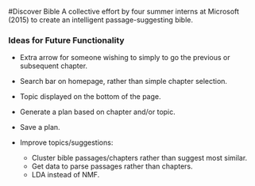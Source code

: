 #Discover Bible
A collective effort by four summer interns at Microsoft (2015) to create an intelligent passage-suggesting bible.

### Ideas for Future Functionality
* Extra arrow for someone wishing to simply to go the previous or subsequent chapter.

* Search bar on homepage, rather than simple chapter selection.

* Topic displayed on the bottom of the page.

* Generate a plan based on chapter and/or topic.

* Save a plan.

* Improve topics/suggestions:
  * Cluster bible passages/chapters rather than suggest most similar.
  * Get data to parse passages rather than chapters.
  * LDA instead of NMF.

